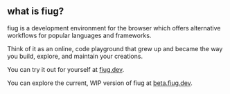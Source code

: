 ## what is fiug?

fiug is a development environment for the browser which offers alternative workflows for popular languages and frameworks.

Think of it as an online, code playground that grew up and became the way you build, explore, and maintain your creations.

You can try it out for yourself at [fiug.dev](https://fiug.dev).

You can explore the current, WIP version of fiug at [beta.fiug.dev](https://beta.fiug.dev).

